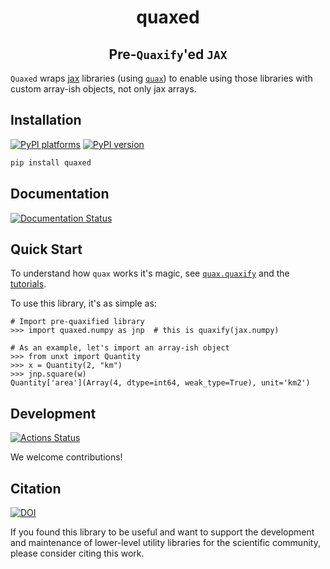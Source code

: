 <h1 align='center'> quaxed </h1>
<h2 align="center">Pre-<code>Quaxify</code>'ed <code>JAX</code></h2>

`Quaxed` wraps [jax](https://jax.readthedocs.io/en/latest/) libraries (using
[`quax`](https://docs.kidger.site/quax/)) to enable using those libraries with
custom array-ish objects, not only jax arrays.

## Installation

[![PyPI platforms][pypi-platforms]][pypi-link]
[![PyPI version][pypi-version]][pypi-link]

<!-- [![Conda-Forge][conda-badge]][conda-link] -->

```bash
pip install quaxed
```

## Documentation

[![Documentation Status][rtd-badge]][rtd-link]

## Quick Start

To understand how `quax` works it's magic, see
[`quax.quaxify`](https://docs.kidger.site/quax/api/quax/#quax.quaxify) and the
[tutorials](https://docs.kidger.site/quax/examples/custom_rules/).

To use this library, it's as simple as:

```pycon
# Import pre-quaxified library
>>> import quaxed.numpy as jnp  # this is quaxify(jax.numpy)

# As an example, let's import an array-ish object
>>> from unxt import Quantity
>>> x = Quantity(2, "km")
>>> jnp.square(w)
Quantity['area'](Array(4, dtype=int64, weak_type=True), unit='km2')
```

## Development

[![Actions Status][actions-badge]][actions-link]

We welcome contributions!

## Citation

[![DOI][zenodo-badge]][zenodo-link]

If you found this library to be useful and want to support the development and
maintenance of lower-level utility libraries for the scientific community,
please consider citing this work.

<!-- SPHINX-START -->

<!-- prettier-ignore-start -->
[actions-badge]:            https://github.com/GalacticDynamics/quaxed/workflows/CI/badge.svg
[actions-link]:             https://github.com/GalacticDynamics/quaxed/actions
<!-- [github-discussions-badge]: https://img.shields.io/static/v1?label=Discussions&message=Ask&color=blue&logo=github
[github-discussions-link]:  https://github.com/GalacticDynamics/quaxed/discussions -->
[pypi-link]:                https://pypi.org/project/quaxed/
[pypi-platforms]:           https://img.shields.io/pypi/pyversions/quaxed
[pypi-version]:             https://img.shields.io/pypi/v/quaxed
[rtd-badge]:                https://readthedocs.org/projects/quaxed/badge/?version=latest
[rtd-link]:                 https://quaxed.readthedocs.io/en/latest/?badge=latest
[zenodo-badge]:             https://zenodo.org/badge/732262318.svg
[zenodo-link]:              https://zenodo.org/doi/10.5281/zenodo.10850521

<!-- prettier-ignore-end -->
